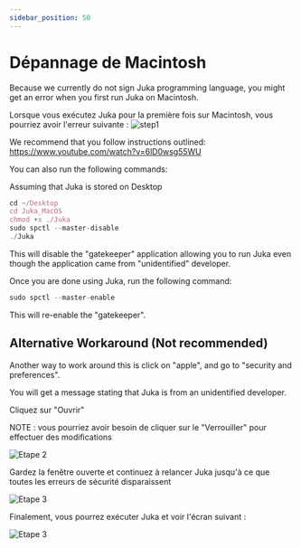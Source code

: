 ```yaml
---
sidebar_position: 50
---
```


# Dépannage de Macintosh

Because we currently do not sign Juka programming language, you might get an error when you first run Juka on Macintosh.

Lorsque vous exécutez Juka pour la première fois sur Macintosh, vous pourriez avoir l'erreur suivante : ![step1](/img/macintosh/cannotbeopened.png)

We recommend that you follow instructions outlined: https://www.youtube.com/watch?v=6lD0wsg55WU

You can also run the following commands:

Assuming that Juka is stored on Desktop
```jsx
cd ~/Desktop
cd Juka_MacOS
chmod +x ./Juka
sudo spctl --master-disable
./Juka
```

This will disable the "gatekeeper" application allowing you to run Juka even though the application came from "unidentified" developer.

Once you are done using Juka, run the following command:

```jsx
sudo spctl --master-enable
```
This will re-enable the "gatekeeper".

## Alternative Workaround (Not recommended)

Another way to work around this is click on "apple", and go to "security and preferences".

You will get a message stating that Juka is from an unidentified developer.

Cliquez sur "Ouvrir"

NOTE : vous pourriez avoir besoin de cliquer sur le "Verrouiller" pour effectuer des modifications

![Etape 2](/img/macintosh/openanyway.png)

Gardez la fenêtre ouverte et continuez à relancer Juka jusqu'à ce que toutes les erreurs de sécurité disparaissent

![Etape 3](/img/macintosh/openanywaylibhost.png)

Finalement, vous pourrez exécuter Juka et voir l'écran suivant :

![Etape 3](/img/macintosh/final.png)


